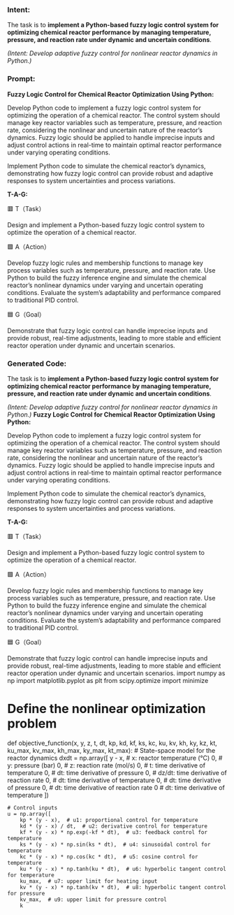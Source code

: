 ### Intent:
The task is to **implement a Python-based fuzzy logic control system for optimizing chemical reactor performance by managing temperature, pressure, and reaction rate under dynamic and uncertain conditions**.  

*(Intent: Develop adaptive fuzzy control for nonlinear reactor dynamics in Python.)*

### Prompt:
**Fuzzy Logic Control for Chemical Reactor Optimization Using Python:**

Develop Python code to implement a fuzzy logic control system for optimizing the operation of a chemical reactor. The control system should manage key reactor variables such as temperature, pressure, and reaction rate, considering the nonlinear and uncertain nature of the reactor’s dynamics. Fuzzy logic should be applied to handle imprecise inputs and adjust control actions in real-time to maintain optimal reactor performance under varying operating conditions.

Implement Python code to simulate the chemical reactor’s dynamics, demonstrating how fuzzy logic control can provide robust and adaptive responses to system uncertainties and process variations.

**T-A-G:**

🟥 T（Task）

Design and implement a Python-based fuzzy logic control system to optimize the operation of a chemical reactor.

🟩 A（Action）

Develop fuzzy logic rules and membership functions to manage key process variables such as temperature, pressure, and reaction rate. Use Python to build the fuzzy inference engine and simulate the chemical reactor’s nonlinear dynamics under varying and uncertain operating conditions. Evaluate the system’s adaptability and performance compared to traditional PID control.

🟦 G（Goal）

Demonstrate that fuzzy logic control can handle imprecise inputs and provide robust, real-time adjustments, leading to more stable and efficient reactor operation under dynamic and uncertain scenarios.

### Generated Code:
The task is to **implement a Python-based fuzzy logic control system for optimizing chemical reactor performance by managing temperature, pressure, and reaction rate under dynamic and uncertain conditions**.  

*(Intent: Develop adaptive fuzzy control for nonlinear reactor dynamics in Python.)*
**Fuzzy Logic Control for Chemical Reactor Optimization Using Python:**

Develop Python code to implement a fuzzy logic control system for optimizing the operation of a chemical reactor. The control system should manage key reactor variables such as temperature, pressure, and reaction rate, considering the nonlinear and uncertain nature of the reactor’s dynamics. Fuzzy logic should be applied to handle imprecise inputs and adjust control actions in real-time to maintain optimal reactor performance under varying operating conditions.

Implement Python code to simulate the chemical reactor’s dynamics, demonstrating how fuzzy logic control can provide robust and adaptive responses to system uncertainties and process variations.

**T-A-G:**

🟥 T（Task）

Design and implement a Python-based fuzzy logic control system to optimize the operation of a chemical reactor.

🟩 A（Action）

Develop fuzzy logic rules and membership functions to manage key process variables such as temperature, pressure, and reaction rate. Use Python to build the fuzzy inference engine and simulate the chemical reactor’s nonlinear dynamics under varying and uncertain operating conditions. Evaluate the system’s adaptability and performance compared to traditional PID control.

🟦 G（Goal）

Demonstrate that fuzzy logic control can handle imprecise inputs and provide robust, real-time adjustments, leading to more stable and efficient reactor operation under dynamic and uncertain scenarios.
import numpy as np
import matplotlib.pyplot as plt
from scipy.optimize import minimize

# Define the nonlinear optimization problem
def objective_function(x, y, z, t, dt, kp, kd, kf, ks, kc, ku, kv, kh, ky, kz, kt, ku_max, kv_max, kh_max, ky_max, kt_max):
    # State-space model for the reactor dynamics
    dxdt = np.array([
        y - x,  # x: reactor temperature (°C)
        0,      # y: pressure (bar)
        0,      # z: reaction rate (mol/s)
        0,      # t: time derivative of temperature
        0,      # dt: time derivative of pressure
        0,      # dz/dt: time derivative of reaction rate
        0,      # dt: time derivative of temperature
        0,      # dt: time derivative of pressure
        0,      # dt: time derivative of reaction rate
        0       # dt: time derivative of temperature
    ])

    # Control inputs
    u = np.array([
        kp * (y - x),  # u1: proportional control for temperature
        kd * (y - x) / dt,  # u2: derivative control for temperature
        kf * (y - x) * np.exp(-kf * dt),  # u3: feedback control for temperature
        ks * (y - x) * np.sin(ks * dt),  # u4: sinusoidal control for temperature
        kc * (y - x) * np.cos(kc * dt),  # u5: cosine control for temperature
        ku * (y - x) * np.tanh(ku * dt),  # u6: hyperbolic tangent control for temperature
        ku_max,  # u7: upper limit for heating input
        kv * (y - x) * np.tanh(kv * dt),  # u8: hyperbolic tangent control for pressure
        kv_max,  # u9: upper limit for pressure control
        k
